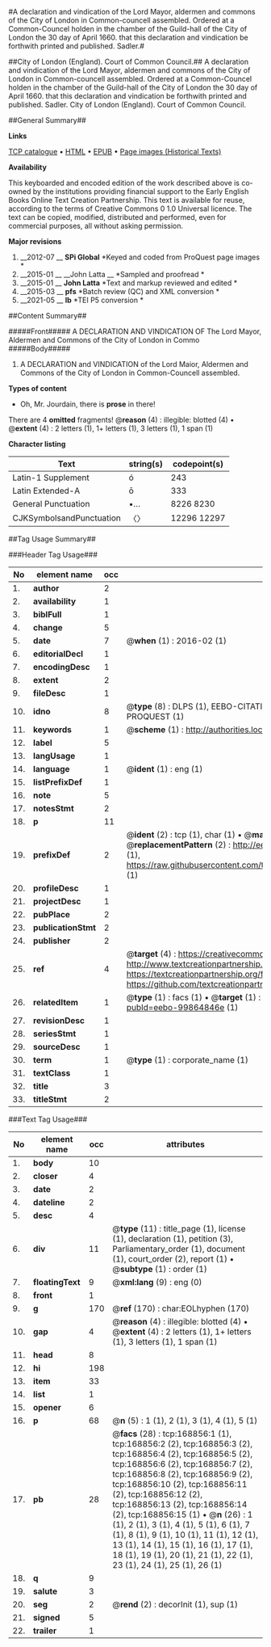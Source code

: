 #A declaration and vindication of the Lord Mayor, aldermen and commons of the City of London in Common-councell assembled. Ordered at a Common-Councel holden in the chamber of the Guild-hall of the City of London the 30 day of April 1660. that this declaration and vindication be forthwith printed and published. Sadler.#

##City of London (England). Court of Common Council.##
A declaration and vindication of the Lord Mayor, aldermen and commons of the City of London in Common-councell assembled. Ordered at a Common-Councel holden in the chamber of the Guild-hall of the City of London the 30 day of April 1660. that this declaration and vindication be forthwith printed and published. Sadler.
City of London (England). Court of Common Council.

##General Summary##

**Links**

[TCP catalogue](http://www.ota.ox.ac.uk/tcp/)  • 
[HTML](http://tei.it.ox.ac.uk/tcp/Texts-HTML/free/A82/A82068.html)  • 
[EPUB](http://tei.it.ox.ac.uk/tcp/Texts-EPUB/free/A82/A82068.epub) • 
[Page images (Historical Texts)](https://historicaltexts.jisc.ac.uk/eebo-99864846e)

**Availability**

This keyboarded and encoded edition of the work described above is co-owned by the
    institutions providing financial support to the Early English Books Online Text Creation
    Partnership. This text is available for reuse, according to the terms of  Creative Commons 0 1.0 Universal
    licence. The text can be copied, modified, distributed and performed, even for commercial
    purposes, all without asking permission.

**Major revisions**

1. __2012-07 __ __SPi Global__ *Keyed and coded from ProQuest page images *
1. __2015-01 __ __John Latta __ *Sampled and proofread *
1. __2015-01 __ __John Latta__ *Text and markup reviewed and edited *
1. __2015-03 __ __pfs__ *Batch review (QC) and XML conversion *
1. __2021-05 __ __lb__ *TEI P5 conversion *

##Content Summary##

#####Front#####
A DECLARATION AND VINDICATION OF The Lord Mayor, Aldermen and Commons of the City of London in Commo
#####Body#####

1. A DECLARATION and VINDICATION of the Lord Maior, Aldermen and Commons of the City of London in Common-Councell assembled.

**Types of content**

  * Oh, Mr. Jourdain, there is **prose** in there!

There are 4 **omitted** fragments! 
 @__reason__ (4) : illegible: blotted (4)  •  @__extent__ (4) : 2 letters (1), 1+ letters (1), 3 letters (1), 1 span (1)

**Character listing**


|Text|string(s)|codepoint(s)|
|---|---|---|
|Latin-1 Supplement|ó|243|
|Latin Extended-A|ō|333|
|General Punctuation|•…|8226 8230|
|CJKSymbolsandPunctuation|〈〉|12296 12297|

##Tag Usage Summary##

###Header Tag Usage###

|No|element name|occ|attributes|
|---|---|---|---|
|1.|__author__|2||
|2.|__availability__|1||
|3.|__biblFull__|1||
|4.|__change__|5||
|5.|__date__|7| @__when__ (1) : 2016-02 (1)|
|6.|__editorialDecl__|1||
|7.|__encodingDesc__|1||
|8.|__extent__|2||
|9.|__fileDesc__|1||
|10.|__idno__|8| @__type__ (8) : DLPS (1), EEBO-CITATION (1), VID (1), EEBO-PROQUEST (1), STC (3), PROQUEST (1)|
|11.|__keywords__|1| @__scheme__ (1) : http://authorities.loc.gov/ (1)|
|12.|__label__|5||
|13.|__langUsage__|1||
|14.|__language__|1| @__ident__ (1) : eng (1)|
|15.|__listPrefixDef__|1||
|16.|__note__|5||
|17.|__notesStmt__|2||
|18.|__p__|11||
|19.|__prefixDef__|2| @__ident__ (2) : tcp (1), char (1)  •  @__matchPattern__ (2) : ([0-9\-]+):([0-9IVX]+) (1), (.+) (1)  •  @__replacementPattern__ (2) : http://eebo.chadwyck.com/downloadtiff?vid=$1&page=$2 (1), https://raw.githubusercontent.com/textcreationpartnership/Texts/master/tcpchars.xml#$1 (1)|
|20.|__profileDesc__|1||
|21.|__projectDesc__|1||
|22.|__pubPlace__|2||
|23.|__publicationStmt__|2||
|24.|__publisher__|2||
|25.|__ref__|4| @__target__ (4) : https://creativecommons.org/publicdomain/zero/1.0/ (1), http://www.textcreationpartnership.org/docs/. (1), https://textcreationpartnership.org/faq/#faq05 (1), https://github.com/textcreationpartnership (1)|
|26.|__relatedItem__|1| @__type__ (1) : facs (1)  •  @__target__ (1) : https://data.historicaltexts.jisc.ac.uk/view?pubId=eebo-99864846e (1)|
|27.|__revisionDesc__|1||
|28.|__seriesStmt__|1||
|29.|__sourceDesc__|1||
|30.|__term__|1| @__type__ (1) : corporate_name (1)|
|31.|__textClass__|1||
|32.|__title__|3||
|33.|__titleStmt__|2||


###Text Tag Usage###

|No|element name|occ|attributes|
|---|---|---|---|
|1.|__body__|10||
|2.|__closer__|4||
|3.|__date__|2||
|4.|__dateline__|2||
|5.|__desc__|4||
|6.|__div__|11| @__type__ (11) : title_page (1), license (1), declaration (1), petition (3), Parliamentary_order (1), document (1), court_order (2), report (1)  •  @__subtype__ (1) : order (1)|
|7.|__floatingText__|9| @__xml:lang__ (9) : eng (0)|
|8.|__front__|1||
|9.|__g__|170| @__ref__ (170) : char:EOLhyphen (170)|
|10.|__gap__|4| @__reason__ (4) : illegible: blotted (4)  •  @__extent__ (4) : 2 letters (1), 1+ letters (1), 3 letters (1), 1 span (1)|
|11.|__head__|8||
|12.|__hi__|198||
|13.|__item__|33||
|14.|__list__|1||
|15.|__opener__|6||
|16.|__p__|68| @__n__ (5) : 1 (1), 2 (1), 3 (1), 4 (1), 5 (1)|
|17.|__pb__|28| @__facs__ (28) : tcp:168856:1 (1), tcp:168856:2 (2), tcp:168856:3 (2), tcp:168856:4 (2), tcp:168856:5 (2), tcp:168856:6 (2), tcp:168856:7 (2), tcp:168856:8 (2), tcp:168856:9 (2), tcp:168856:10 (2), tcp:168856:11 (2), tcp:168856:12 (2), tcp:168856:13 (2), tcp:168856:14 (2), tcp:168856:15 (1)  •  @__n__ (26) : 1 (1), 2 (1), 3 (1), 4 (1), 5 (1), 6 (1), 7 (1), 8 (1), 9 (1), 10 (1), 11 (1), 12 (1), 13 (1), 14 (1), 15 (1), 16 (1), 17 (1), 18 (1), 19 (1), 20 (1), 21 (1), 22 (1), 23 (1), 24 (1), 25 (1), 26 (1)|
|18.|__q__|9||
|19.|__salute__|3||
|20.|__seg__|2| @__rend__ (2) : decorInit (1), sup (1)|
|21.|__signed__|5||
|22.|__trailer__|1||

